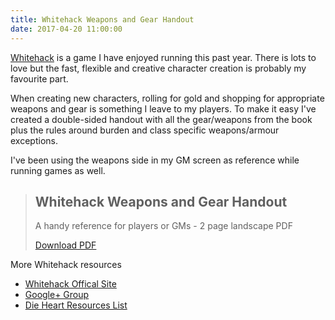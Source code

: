 ```yaml
---
title: Whitehack Weapons and Gear Handout
date: 2017-04-20 11:00:00
---
```


[Whitehack](https://whitehackrpg.wordpress.com/) is a game I have enjoyed running this past year. There is lots to love but the fast, flexible and creative character creation is probably my favourite part.

When creating new characters, rolling for gold and shopping for appropriate weapons and gear is something I leave to my players. To make it easy I've created a double-sided handout with all the gear/weapons from the book plus the rules around burden and class specific weapons/armour exceptions. 

I've been using the weapons side in my GM screen as reference while running games as well.

> ## Whitehack Weapons and Gear Handout
>
> A handy reference for players or GMs - 2 page landscape PDF
> 
> <a href="{{ site.url }}/download/resources/whitehack-weapons-and-gear.pdf" class="pa3 tc ba dib br2 bg-white">Download PDF</a>

More Whitehack resources

* [Whitehack Offical Site](https://whitehackrpg.wordpress.com/)
* [Google+ Group](https://plus.google.com/communities/100683729195994654482)
* [Die Heart Resources List](http://dieheart.net/useful-stuff/whitehack-resources/)